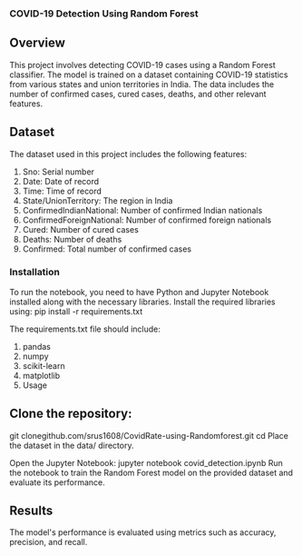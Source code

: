 ### COVID-19 Detection Using Random Forest

## Overview
This project involves detecting COVID-19 cases using a Random Forest classifier. The model is trained on a dataset containing COVID-19 statistics from various states and union territories in India. 
The data includes the number of confirmed cases, cured cases, deaths, and other relevant features.

## Dataset
The dataset used in this project includes the following features:

1. Sno: Serial number
2. Date: Date of record
3. Time: Time of record
4. State/UnionTerritory: The region in India
5. ConfirmedIndianNational: Number of confirmed Indian nationals
6. ConfirmedForeignNational: Number of confirmed foreign nationals
7. Cured: Number of cured cases
8. Deaths: Number of deaths
9. Confirmed: Total number of confirmed cases

### Installation
To run the notebook, you need to have Python and Jupyter Notebook installed along with the necessary libraries. Install the required libraries using:
pip install -r requirements.txt

The requirements.txt file should include:

1. pandas
2. numpy
3. scikit-learn
4. matplotlib
5. Usage

 ## Clone the repository:

git clonegithub.com/srus1608/CovidRate-using-Randomforest.git
cd 
Place the dataset in the data/ directory.

Open the Jupyter Notebook:
jupyter notebook covid_detection.ipynb
Run the notebook to train the Random Forest model on the provided dataset and evaluate its performance.

## Results
The model's performance is evaluated using metrics such as accuracy, precision, and recall.

